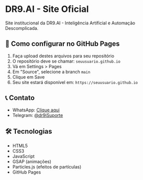 # DR9.AI - Site Oficial

Site institucional da DR9.AI - Inteligência Artificial e Automação Descomplicada.

## 🚀 Como configurar no GitHub Pages

1. Faça upload destes arquivos para seu repositório
2. O repositório deve se chamar: `seuusuario.github.io`
3. Vá em Settings > Pages
4. Em "Source", selecione a branch `main`
5. Clique em Save
6. Seu site estará disponível em: `https://seuusuario.github.io`

## 📞 Contato

- WhatsApp: [Clique aqui](https://wa.me/message/JLUZNOGJKK4UK1)
- Telegram: [@dr9iSuporte](https://t.me/dr9iSuporte)

## 🛠 Tecnologias

- HTML5
- CSS3
- JavaScript
- GSAP (animações)
- Particles.js (efeitos de partículas)
- GitHub Pages
